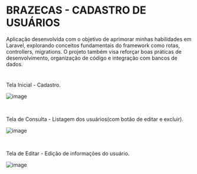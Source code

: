 # BRAZECAS - CADASTRO DE USUÁRIOS
Aplicação desenvolvida com o objetivo de aprimorar minhas habilidades em Laravel, explorando conceitos fundamentais do framework como rotas, controllers, migrations. O projeto também visa reforçar boas práticas de desenvolvimento, organização de código e integração com bancos de dados.
#
<p>Tela Inicial - Cadastro.</p>

![image](https://github.com/user-attachments/assets/8c78ddaf-13fc-475c-9c86-618627195bbb)

<br>

Tela de Consulta - Listagem dos usuários(com botão de editar e excluir).

![image](https://github.com/user-attachments/assets/2a5b2545-bee6-42ae-a5f6-6260b17a1544)

<br>

<p>Tela de Editar - Edição de informações do usuário.</p>

![image](https://github.com/user-attachments/assets/00c7e080-4a1a-4040-85ba-1d5ab5c321e3)
